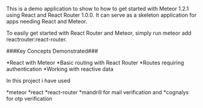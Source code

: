 This is a demo application to show to how to get started with Meteor 1.2.1 using React and React Router 1.0.0. It can serve as a skeleton application for apps needing React and Meteor.

To easily get started with React Router and Meteor, simply run meteor add reactrouter:react-router.

###Key Concepts Demonstrated###

*React with Meteor
*Basic routing with React Router
*Routes requiring authentication
*Working with reactive data

In this project i have used

*meteor
*react
*react-router
*mandrill for mail verification and
*cognalys for otp verification
